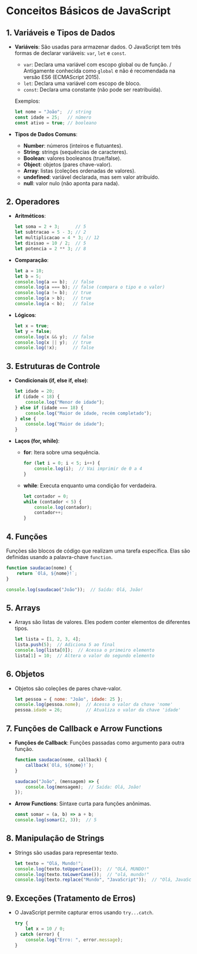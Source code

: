 
# Conceitos Básicos de JavaScript

## 1. Variáveis e Tipos de Dados

- **Variáveis**: São usadas para armazenar dados. O JavaScript tem três formas de declarar variáveis: `var`, `let` e `const`.
  - `var`: Declara uma variável com escopo global ou de função. / Antigamente conhecida como `global` e não é recomendada na versão ES6 (ECMAScript 2015).
  - `let`: Declara uma variável com escopo de bloco.
  - `const`: Declara uma constante (não pode ser reatribuída).

  Exemplos:
  ```javascript
  let nome = "João";  // string
  const idade = 25;   // número
  const ativo = true; // booleano
  ```

- **Tipos de Dados Comuns**:
  - **Number**: números (inteiros e flutuantes).
  - **String**: strings (sequências de caracteres).
  - **Boolean**: valores booleanos (true/false).
  - **Object**: objetos (pares chave-valor).
  - **Array**: listas (coleções ordenadas de valores).
  - **undefined**: variável declarada, mas sem valor atribuído.
  - **null**: valor nulo (não aponta para nada).

## 2. Operadores

- **Aritméticos**:
  ```javascript
  let soma = 2 + 3;      // 5
  let subtracao = 5 - 3; // 2
  let multiplicacao = 4 * 3; // 12
  let divisao = 10 / 2;  // 5
  let potencia = 2 ** 3; // 8
  ```

- **Comparação**:
  ```javascript
  let a = 10;
  let b = 5;
  console.log(a == b);  // false
  console.log(a === b); // false (compara o tipo e o valor)
  console.log(a != b);  // true
  console.log(a > b);   // true
  console.log(a < b);   // false
  ```

- **Lógicos**:
  ```javascript
  let x = true;
  let y = false;
  console.log(x && y);  // false
  console.log(x || y);  // true
  console.log(!x);      // false
  ```

## 3. Estruturas de Controle

- **Condicionais (if, else if, else)**:
  ```javascript
  let idade = 20;
  if (idade < 18) {
      console.log("Menor de idade");
  } else if (idade === 18) {
      console.log("Maior de idade, recém completado");
  } else {
      console.log("Maior de idade");
  }
  ```

- **Laços (for, while)**:
  - **for**: Itera sobre uma sequência.
    ```javascript
    for (let i = 0; i < 5; i++) {
        console.log(i);  // Vai imprimir de 0 a 4
    }
    ```

  - **while**: Executa enquanto uma condição for verdadeira.
    ```javascript
    let contador = 0;
    while (contador < 5) {
        console.log(contador);
        contador++;
    }
    ```

## 4. Funções

Funções são blocos de código que realizam uma tarefa específica. Elas são definidas usando a palavra-chave `function`.
```javascript
function saudacao(nome) {
    return `Olá, ${nome}!`;
}

console.log(saudacao("João"));  // Saída: Olá, João!
```

## 5. Arrays

- Arrays são listas de valores. Eles podem conter elementos de diferentes tipos.
  ```javascript
  let lista = [1, 2, 3, 4];
  lista.push(5);  // Adiciona 5 ao final
  console.log(lista[0]);  // Acessa o primeiro elemento
  lista[1] = 10;  // Altera o valor do segundo elemento
  ```

## 6. Objetos

- Objetos são coleções de pares chave-valor.
  ```javascript
  let pessoa = { nome: "João", idade: 25 };
  console.log(pessoa.nome);  // Acessa o valor da chave 'nome'
  pessoa.idade = 26;         // Atualiza o valor da chave 'idade'
  ```

## 7. Funções de Callback e Arrow Functions

- **Funções de Callback**: Funções passadas como argumento para outra função.
  ```javascript
  function saudacao(nome, callback) {
      callback(`Olá, ${nome}!`);
  }

  saudacao("João", (mensagem) => {
      console.log(mensagem);  // Saída: Olá, João!
  });
  ```

- **Arrow Functions**: Sintaxe curta para funções anônimas.
  ```javascript
  const somar = (a, b) => a + b;
  console.log(somar(2, 3));  // 5
  ```

## 8. Manipulação de Strings

- Strings são usadas para representar texto.
  ```javascript
  let texto = "Olá, Mundo!";
  console.log(texto.toUpperCase());  // "OLÁ, MUNDO!"
  console.log(texto.toLowerCase());  // "olá, mundo!"
  console.log(texto.replace("Mundo", "JavaScript"));  // "Olá, JavaScript!"
  ```

## 9. Exceções (Tratamento de Erros)

- O JavaScript permite capturar erros usando `try...catch`.
  ```javascript
  try {
      let x = 10 / 0;
  } catch (error) {
      console.log("Erro: ", error.message);
  }
  ```
